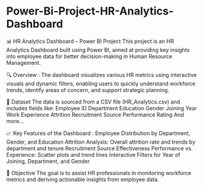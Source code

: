 # Power-Bi-Project-HR-Analytics-Dashboard

📊 HR Analytics Dashboard – Power BI Project
This project is an HR Analytics Dashboard built using Power BI, aimed at providing key insights into employee data for better decision-making in Human Resource Management.

🔍 Overview :
The dashboard visualizes various HR metrics using interactive visuals and dynamic filters, enabling users to quickly understand workforce trends, identify areas of concern, and support strategic planning.

📁 Dataset
The data is sourced from a CSV file (HR_Analytics.csv) and includes fields like:
Employee ID
Department
Education
Gender
Joining Year
Work Experience
Attrition
Recruitment Source
Performance Rating
And more...

📈 Key Features of the Dashboard :
Employee Distribution by Department, Gender, and Education
Attrition Analysis: Overall attrition rate and trends by department and tenure
Recruitment Source Effectiveness
Performance vs. Experience: Scatter plots and trend lines
Interactive Filters for Year of Joining, Department, and Gender


📌 Objective
The goal is to assist HR professionals in monitoring workforce metrics and deriving actionable insights from employee data.
